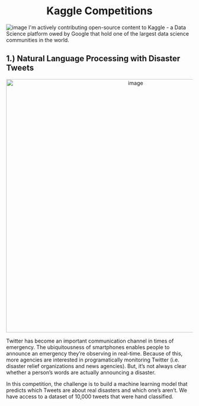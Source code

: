 # <h1 align="center">Kaggle Competitions</h1>
![image](https://user-images.githubusercontent.com/81012989/160279140-2b9e0b5d-436c-4eb9-a6f4-1dbd847977ce.png)
I'm actively contributing open-source content to Kaggle - a Data Science platform owed by Google that hold one of the largest data science communities in the world.

## 1.) Natural Language Processing with Disaster Tweets
<center> <img width="683" alt="image" align="center" src="https://user-images.githubusercontent.com/81012989/160279358-8bac698b-79ae-4d4e-a164-70c844ad6c78.png"></center>

Twitter has become an important communication channel in times of emergency.
The ubiquitousness of smartphones enables people to announce an emergency they’re observing in real-time. Because of this, more agencies are interested in programatically monitoring Twitter (i.e. disaster relief organizations and news agencies).
But, it’s not always clear whether a person’s words are actually announcing a disaster.

In this competition, the challenge is to build a machine learning model that predicts which Tweets are about real disasters and which one’s aren’t. We have access to a dataset of 10,000 tweets that were hand classified.

